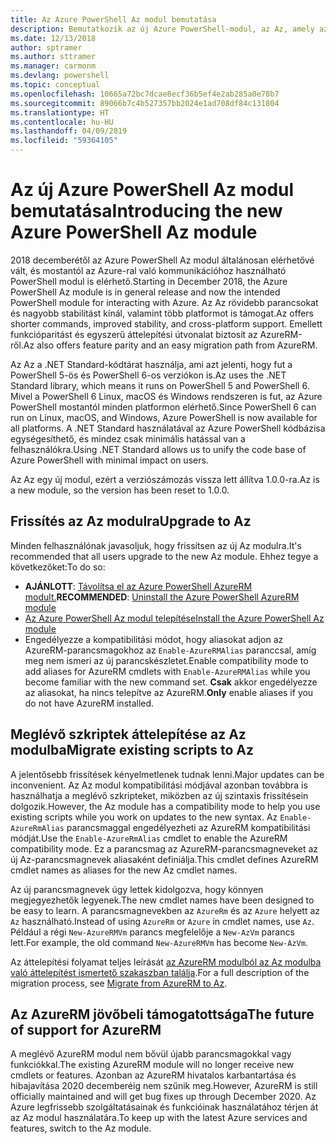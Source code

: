 ```yaml
---
title: Az Azure PowerShell Az modul bemutatása
description: Bemutatkozik az új Azure PowerShell-modul, az Az, amely az AzureRM modult váltja le.
ms.date: 12/13/2018
author: sptramer
ms.author: sttramer
ms.manager: carmonm
ms.devlang: powershell
ms.topic: conceptual
ms.openlocfilehash: 10665a72bc7dcae8ecf36b5ef4e2ab285a0e78b7
ms.sourcegitcommit: 89066b7c4b527357bb2024e1ad708df84c131804
ms.translationtype: HT
ms.contentlocale: hu-HU
ms.lasthandoff: 04/09/2019
ms.locfileid: "59364105"
---
```

# <a name="introducing-the-new-azure-powershell-az-module"></a><span data-ttu-id="0b32c-103">Az új Azure PowerShell Az modul bemutatása</span><span class="sxs-lookup"><span data-stu-id="0b32c-103">Introducing the new Azure PowerShell Az module</span></span>

<span data-ttu-id="0b32c-104">2018 decemberétől az Azure PowerShell Az modul általánosan elérhetővé vált, és mostantól az Azure-ral való kommunikációhoz használható PowerShell modul is elérhető.</span><span class="sxs-lookup"><span data-stu-id="0b32c-104">Starting in December 2018, the Azure PowerShell Az module is in general release and now the intended PowerShell module for interacting with Azure.</span></span> <span data-ttu-id="0b32c-105">Az Az rövidebb parancsokat és nagyobb stabilitást kínál, valamint több platformot is támogat.</span><span class="sxs-lookup"><span data-stu-id="0b32c-105">Az offers shorter commands, improved stability, and cross-platform support.</span></span> <span data-ttu-id="0b32c-106">Emellett funkcióparitást és egyszerű áttelepítési útvonalat biztosít az AzureRM-ről.</span><span class="sxs-lookup"><span data-stu-id="0b32c-106">Az also offers feature parity and an easy migration path from AzureRM.</span></span>

<span data-ttu-id="0b32c-107">Az Az a .NET Standard-kódtárat használja, ami azt jelenti, hogy fut a PowerShell 5-ös és PowerShell 6-os verziókon is.</span><span class="sxs-lookup"><span data-stu-id="0b32c-107">Az uses the .NET Standard library, which means it runs on PowerShell 5 and PowerShell 6.</span></span>
<span data-ttu-id="0b32c-108">Mivel a PowerShell 6 Linux, macOS és Windows rendszeren is fut, az Azure PowerShell mostantól minden platformon elérhető.</span><span class="sxs-lookup"><span data-stu-id="0b32c-108">Since PowerShell 6 can run on Linux, macOS, and Windows, Azure PowerShell is now available for all platforms.</span></span>
<span data-ttu-id="0b32c-109">A .NET Standard használatával az Azure PowerShell kódbázisa egységesíthető, és mindez csak minimális hatással van a felhasználókra.</span><span class="sxs-lookup"><span data-stu-id="0b32c-109">Using .NET Standard allows us to unify the code base of Azure PowerShell with minimal impact on users.</span></span>

<span data-ttu-id="0b32c-110">Az Az egy új modul, ezért a verziószámozás vissza lett állítva 1.0.0-ra.</span><span class="sxs-lookup"><span data-stu-id="0b32c-110">Az is a new module, so the version has been reset to 1.0.0.</span></span>

## <a name="upgrade-to-az"></a><span data-ttu-id="0b32c-111">Frissítés az Az modulra</span><span class="sxs-lookup"><span data-stu-id="0b32c-111">Upgrade to Az</span></span>

<span data-ttu-id="0b32c-112">Minden felhasználónak javasoljuk, hogy frissítsen az új Az modulra.</span><span class="sxs-lookup"><span data-stu-id="0b32c-112">It's recommended that all users upgrade to the new Az module.</span></span> <span data-ttu-id="0b32c-113">Ehhez tegye a következőket:</span><span class="sxs-lookup"><span data-stu-id="0b32c-113">To do so:</span></span>

* <span data-ttu-id="0b32c-114">__AJÁNLOTT__: [Távolítsa el az Azure PowerShell AzureRM modult.](/powershell/azure/uninstall-az-ps#uninstall-the-azurerm-module)</span><span class="sxs-lookup"><span data-stu-id="0b32c-114">__RECOMMENDED__: [Uninstall the Azure PowerShell AzureRM module](/powershell/azure/uninstall-az-ps#uninstall-the-azurerm-module)</span></span>
* [<span data-ttu-id="0b32c-115">Az Azure PowerShell Az modul telepítése</span><span class="sxs-lookup"><span data-stu-id="0b32c-115">Install the Azure PowerShell Az module</span></span>](/powershell/azure/install-az-ps)
* <span data-ttu-id="0b32c-116">Engedélyezze a kompatibilitási módot, hogy aliasokat adjon az AzureRM-parancsmagokhoz az `Enable-AzureRMAlias` paranccsal, amíg meg nem ismeri az új parancskészletet.</span><span class="sxs-lookup"><span data-stu-id="0b32c-116">Enable compatibility mode to add aliases for AzureRM cmdlets with `Enable-AzureRMAlias` while you become familiar with the new command set.</span></span> <span data-ttu-id="0b32c-117">__Csak__ akkor engedélyezze az aliasokat, ha nincs telepítve az AzureRM.</span><span class="sxs-lookup"><span data-stu-id="0b32c-117">__Only__ enable aliases if you do not have AzureRM installed.</span></span>

## <a name="migrate-existing-scripts-to-az"></a><span data-ttu-id="0b32c-118">Meglévő szkriptek áttelepítése az Az modulba</span><span class="sxs-lookup"><span data-stu-id="0b32c-118">Migrate existing scripts to Az</span></span>

<span data-ttu-id="0b32c-119">A jelentősebb frissítések kényelmetlenek tudnak lenni.</span><span class="sxs-lookup"><span data-stu-id="0b32c-119">Major updates can be inconvenient.</span></span> <span data-ttu-id="0b32c-120">Az Az modul kompatibilitási módjával azonban továbbra is használhatja a meglévő szkripteket, miközben az új szintaxis frissítésein dolgozik.</span><span class="sxs-lookup"><span data-stu-id="0b32c-120">However, the Az module has a compatibility mode to help you use existing scripts while you work on updates to the new syntax.</span></span> <span data-ttu-id="0b32c-121">Az `Enable-AzureRmAlias` parancsmaggal engedélyezheti az AzureRM kompatibilitási módját.</span><span class="sxs-lookup"><span data-stu-id="0b32c-121">Use the `Enable-AzureRmAlias` cmdlet to enable the AzureRM compatibility mode.</span></span> <span data-ttu-id="0b32c-122">Ez a parancsmag az AzureRM-parancsmagneveket az új Az-parancsmagnevek aliasaként definiálja.</span><span class="sxs-lookup"><span data-stu-id="0b32c-122">This cmdlet defines AzureRM cmdlet names as aliases for the new Az cmdlet names.</span></span>

<span data-ttu-id="0b32c-123">Az új parancsmagnevek úgy lettek kidolgozva, hogy könnyen megjegyezhetők legyenek.</span><span class="sxs-lookup"><span data-stu-id="0b32c-123">The new cmdlet names have been designed to be easy to learn.</span></span> <span data-ttu-id="0b32c-124">A parancsmagnevekben az `AzureRm` és az `Azure` helyett az `Az` használható.</span><span class="sxs-lookup"><span data-stu-id="0b32c-124">Instead of using `AzureRm` or `Azure` in cmdlet names, use `Az`.</span></span> <span data-ttu-id="0b32c-125">Például a régi `New-AzureRMVm` parancs megfelelője a `New-AzVm` parancs lett.</span><span class="sxs-lookup"><span data-stu-id="0b32c-125">For example, the old command `New-AzureRMVm` has become `New-AzVm`.</span></span>

<span data-ttu-id="0b32c-126">Az áttelepítési folyamat teljes leírását [az AzureRM modulból az Az modulba való áttelepítést ismertető szakaszban találja](migrate-from-azurerm-to-az.md).</span><span class="sxs-lookup"><span data-stu-id="0b32c-126">For a full description of the migration process, see [Migrate from AzureRM to Az](migrate-from-azurerm-to-az.md).</span></span>

## <a name="the-future-of-support-for-azurerm"></a><span data-ttu-id="0b32c-127">Az AzureRM jövőbeli támogatottsága</span><span class="sxs-lookup"><span data-stu-id="0b32c-127">The future of support for AzureRM</span></span>

<span data-ttu-id="0b32c-128">A meglévő AzureRM modul nem bővül újabb parancsmagokkal vagy funkciókkal.</span><span class="sxs-lookup"><span data-stu-id="0b32c-128">The existing AzureRM module will no longer receive new cmdlets or features.</span></span> <span data-ttu-id="0b32c-129">Azonban az AzureRM hivatalos karbantartása és hibajavítása 2020 decemberéig nem szűnik meg.</span><span class="sxs-lookup"><span data-stu-id="0b32c-129">However, AzureRM is still officially maintained and will get bug fixes up through December 2020.</span></span> <span data-ttu-id="0b32c-130">Az Azure legfrissebb szolgáltatásainak és funkcióinak használatához térjen át az Az modul használatára.</span><span class="sxs-lookup"><span data-stu-id="0b32c-130">To keep up with the latest Azure services and features, switch to the Az module.</span></span>
